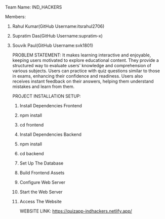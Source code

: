 Team Name: IND_HACKERS

Members:
1) Rahul Kumar(GitHub Username:itsrahul2706)
2) Supratim Das(GitHub Username:supratim-x)
3) Souvik Paul(GitHub Username:svk1801)

   PROBLEM STATEMENT: It makes learning interactive and enjoyable, keeping users motivated to explore educational content. They provide a structured way to evaluate users' knowledge and comprehension of various 
                      subjects. Users can practice with quiz questions similar to those in exams, enhancing their confidence and readiness. Users also receives instant feedback on their answers, helping them 
                      understand mistakes and learn from them.

   PROJECT INSTALLATION SETUP:
   
   1. Install Dependencies Frontend
   2. npm install
   3. cd frontend
   4. Install Dependencies Backend
   5. npm install
   6. cd backend
   7. Set Up The Database
   8. Build Frontend Assets
   9. Configure Web Server
   10. Start the Web Server
   11. Access The Website
  
       WEBSITE LINK: https://quizapp-indhackers.netlify.app/
   
